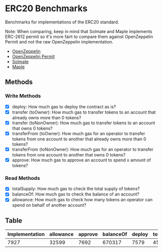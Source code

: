 # ERC20 Benchmarks

Benchmarks for implementations of the ERC20 standard.

Note: When comparing, keep in mind that Solmate and Maple implements ERC-2612 permit so it's more fairt to compare them against OpenZeppelin Permit and not the raw OpenZeppelin implementation.

- [OpenZeppelin](https://github.com/OpenZeppelin/openzeppelin-contracts)
- [OpenZeppelin Permit](https://github.com/OpenZeppelin/openzeppelin-contracts)
- [Solmate](https://github.com/rari-capital/solmate)
- [Maple](https://github.com/maple-labs/erc20)

## Methods

### Write Methods
- [x] deploy: How much gas to deploy the contract as is?
- [x] transfer (toOwner): How much gas to transfer tokens to an account that already owns more than 0 tokens?
- [x] transfer (toNonOwner): How much gas to transfer tokens to an account that owns 0 tokens?
- [x] transferFrom (toOwner): How much gas for an operator to transfer tokens from one account to another that already owns more than 0 tokens?
- [x] transferFrom (toNonOwner): How much gas for an operator to transfer tokens from one account to another that owns 0 tokens?
- [x] approve: How much gas to approve an account to spend x amount of tokens?

### Read Methods
- [x] totalSupply: How much gas to check the total supply of tokens?
- [x] balanceOf: How much gas to check the balance of an account?
- [x] allowance: How much gas to check how many tokens an operator can spend on behalf of another account?

## Table

| Implementation | allowance | approve | balanceOf | deploy | totalSupply | transferFromToNonOwner | transferFromToOwner | transferToNonOwner | transferToOwner |
| - | - | - | - | - | - | - | - | - | - |
| 7927 | 32599 | 7692 | 670317 | 7579 | 45274 | 28152 | 37744 | 20666 | 7960 | 32764 | 7690 | 463270 | 7542 | 43739 | 26617 | 38013 | 20935 | 7960 | 32787 | 7691 | 870240 | 7565 | 43695 | 26573 | 37991 | 20913 | 7927 | 32548 | 7692 | 654881 | 7556 | 43305 | 26183 | 37677 | 20599 |
